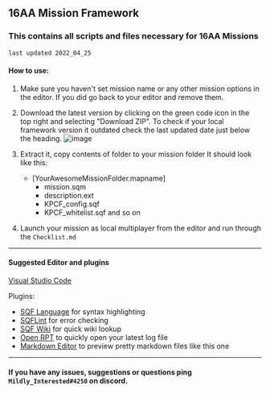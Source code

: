## 16AA Mission Framework

### This contains all scripts and files necessary for 16AA Missions

`last updated 2022_04_25`

#### How to use:

1. Make sure you haven't set mission name or any other mission options in the editor.
   If you did go back to your editor and remove them.
2. Download the latest version by clicking on the green code icon in the top right and selecting "Download ZIP".
   To check if your local framework version it outdated check the last updated date just below the heading.
   ![image](https://user-images.githubusercontent.com/57712666/148797426-1b586d29-d117-49c3-841c-29373a24a59c.png)
3. Extract it, copy contents of folder to your mission folder
   It should look like this:

   * [YourAwesomeMissionFolder.mapname]
     * mission.sqm
     * description.ext
     * KPCF_config.sqf
     * KPCF_whitelist.sqf
       and so on
4. Launch your mission as local multiplayer from the editor and run through the `Checklist.md`

---

#### Suggested Editor and plugins

[Visual Studio Code](https://code.visualstudio.com/)

Plugins:

* [SQF Language](https://marketplace.visualstudio.com/items?itemName=Armitxes.sqf) for syntax highlighting
* [SQFLint](https://marketplace.visualstudio.com/items?itemName=skacekachna.sqflint) for error checking
* [SQF Wiki](https://marketplace.visualstudio.com/items?itemName=EelisLynne.sqf-wikihttps:/) for quick wiki lookup
* [Open RPT](https://marketplace.visualstudio.com/items?itemName=bux578.vscode-openlastrpt) to quickly open your latest log file
* [Markdown Editor](https://marketplace.visualstudio.com/items?itemName=zaaack.markdown-editor) to preview pretty markdown files like this one

---

#### If you have any issues, suggestions or questions ping `Mildly_Interested#4250` on discord.